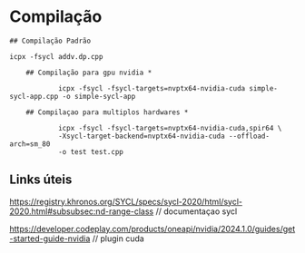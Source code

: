 
# Compilação 


	## Compilação Padrão

	icpx -fsycl addv.dp.cpp

        ## Compilação para gpu nvidia *

                icpx -fsycl -fsycl-targets=nvptx64-nvidia-cuda simple-sycl-app.cpp -o simple-sycl-app 
                
        ## Compilaçao para multiplos hardwares *

                icpx -fsycl -fsycl-targets=nvptx64-nvidia-cuda,spir64 \
                -Xsycl-target-backend=nvptx64-nvidia-cuda --offload-arch=sm_80 
                -o test test.cpp

## Links úteis

https://registry.khronos.org/SYCL/specs/sycl-2020/html/sycl-2020.html#subsubsec:nd-range-class // documentaçao sycl

https://developer.codeplay.com/products/oneapi/nvidia/2024.1.0/guides/get-started-guide-nvidia // plugin cuda
